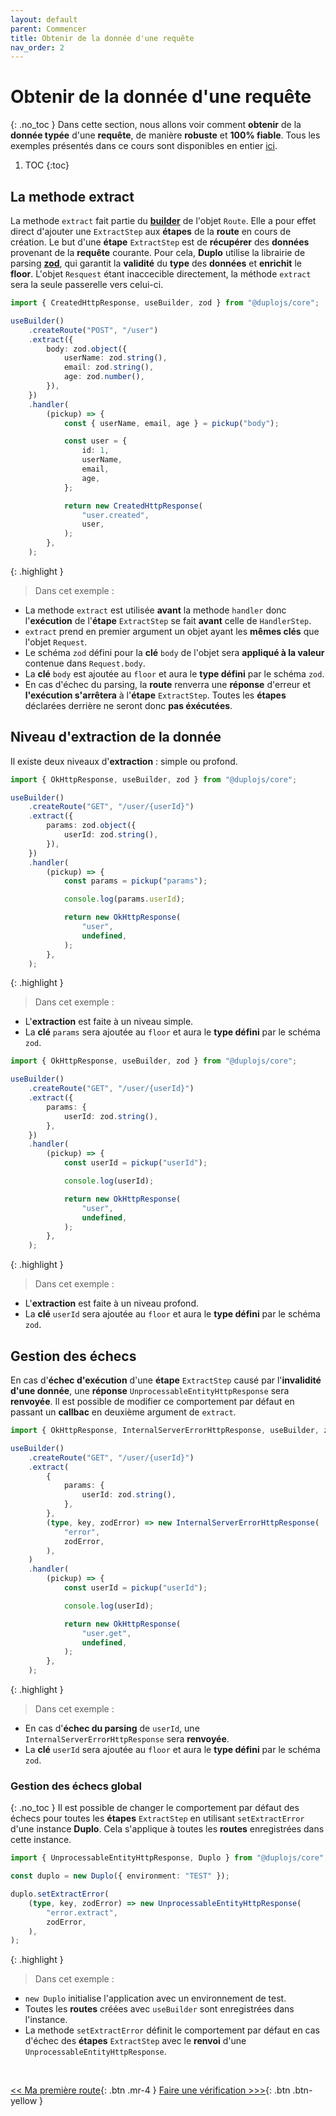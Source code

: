 ```yaml
---
layout: default
parent: Commencer
title: Obtenir de la donnée d'une requête
nav_order: 2
---
```


# Obtenir de la donnée d'une requête
{: .no_toc }
Dans cette section, nous allons voir comment **obtenir** de la **donnée typée** d'une **requête**, de manière **robuste** et **100% fiable**.
Tous les exemples présentés dans ce cours sont disponibles en entier [ici](https://github.com/duplojs/examples/tree/1.x/get-started/getting-data-from-request).

1. TOC
{:toc}

## La methode extract
La methode `extract` fait partie du **[builder](../../required/design-patern-builder)** de l'objet `Route`. Elle a pour effet direct d'ajouter une `ExtractStep` aux **étapes** de la **route** en cours de création. Le but d'une **étape** `ExtractStep` est de **récupérer** des **données** provenant de la **requête** courante. Pour cela, **Duplo** utilise la librairie de parsing **[zod](../../required/zod)**, qui garantit la **validité** du **type** des **données** et **enrichit** le **floor**. L'objet `Resquest` étant inaccecible directement, la méthode `extract` sera la seule passerelle vers celui-ci.

```ts
import { CreatedHttpResponse, useBuilder, zod } from "@duplojs/core";

useBuilder()
    .createRoute("POST", "/user")
    .extract({
        body: zod.object({
            userName: zod.string(),
            email: zod.string(),
            age: zod.number(),
        }),
    })
    .handler(
        (pickup) => {
            const { userName, email, age } = pickup("body");

            const user = {
                id: 1,
                userName,
                email,
                age,
            };

            return new CreatedHttpResponse(
                "user.created",
                user,
            );
        },
    );
```

{: .highlight }
>Dans cet exemple :
><div markdown="block">
- La methode `extract` est utilisée **avant** la methode `handler` donc l'**exécution** de l'**étape** `ExtractStep` se fait **avant** celle de `HandlerStep`.
- `extract` prend en premier argument un objet ayant les **mêmes clés** que l'objet `Request`.
- Le schéma `zod` défini pour la **clé** `body` de l'objet sera **appliqué à la valeur** contenue dans `Request.body`.
- La **clé** `body` est ajoutée au `floor` et aura le **type défini** par le schéma `zod`.
- En cas d'échec du parsing, la **route** renverra une **réponse** d'erreur et **l'exécution s'arrêtera** à l'**étape** `ExtractStep`. Toutes les **étapes** déclarées derrière ne seront donc **pas éxécutées**.
></div>

## Niveau d'extraction de la donnée
Il existe deux niveaux d'**extraction** : simple ou profond.

```ts
import { OkHttpResponse, useBuilder, zod } from "@duplojs/core";

useBuilder()
    .createRoute("GET", "/user/{userId}")
    .extract({
        params: zod.object({
            userId: zod.string(),
        }),
    })
    .handler(
        (pickup) => {
            const params = pickup("params");

            console.log(params.userId);

            return new OkHttpResponse(
                "user",
                undefined,
            );
        },
    );
```

{: .highlight }
>Dans cet exemple :
><div markdown="block">
- L'**extraction** est faite à un niveau simple.
- La **clé** `params` sera ajoutée au `floor` et aura le **type défini** par le schéma `zod`.
></div>

```ts
import { OkHttpResponse, useBuilder, zod } from "@duplojs/core";

useBuilder()
    .createRoute("GET", "/user/{userId}")
    .extract({
        params: {
            userId: zod.string(),
        },
    })
    .handler(
        (pickup) => {
            const userId = pickup("userId");

            console.log(userId);

            return new OkHttpResponse(
                "user",
                undefined,
            );
        },
    );
```

{: .highlight }
>Dans cet exemple :
><div markdown="block">
- L'**extraction** est faite à un niveau profond.
- La **clé** `userId` sera ajoutée au `floor` et aura le **type défini** par le schéma `zod`.
></div>

## Gestion des échecs
En cas d'**échec d'exécution** d'une **étape** `ExtractStep` causé par l'**invalidité d'une donnée**, une **réponse** `UnprocessableEntityHttpResponse` sera **renvoyée**. Il est possible de modifier ce comportement par défaut en passant un **callbac** en deuxième argument de `extract`.

```ts
import { OkHttpResponse, InternalServerErrorHttpResponse, useBuilder, zod } from "@duplojs/core";

useBuilder()
    .createRoute("GET", "/user/{userId}")
    .extract(
        {
            params: {
                userId: zod.string(),
            },
        },
        (type, key, zodError) => new InternalServerErrorHttpResponse(
            "error",
            zodError,
        ),
    )
    .handler(
        (pickup) => {
            const userId = pickup("userId");

            console.log(userId);

            return new OkHttpResponse(
                "user.get",
                undefined,
            );
        },
    );
```

{: .highlight }
>Dans cet exemple :
><div markdown="block">
- En cas d'**échec du parsing** de `userId`, une `InternalServerErrorHttpResponse` sera **renvoyée**.
- La **clé** `userId` sera ajoutée au `floor` et aura le **type défini** par le schéma `zod`.
></div>

### Gestion des échecs global
{: .no_toc }
Il est possible de changer le comportement par défaut des échecs pour toutes les **étapes** `ExtractStep` en utilisant `setExtractError` d'une instance **Duplo**. Cela s'applique à toutes les **routes** enregistrées dans cette instance.

```ts
import { UnprocessableEntityHttpResponse, Duplo } from "@duplojs/core";

const duplo = new Duplo({ environment: "TEST" });

duplo.setExtractError(
    (type, key, zodError) => new UnprocessableEntityHttpResponse(
        "error.extract",
        zodError,
    ),
);
```

{: .highlight }
>Dans cet exemple :
><div markdown="block">
- `new Duplo` initialise l'application avec un environnement de test.
- Toutes les **routes** créées avec `useBuilder` sont enregistrées dans l'instance.
- La methode `setExtractError` définit le comportement par défaut en cas d'échec des **étapes** `ExtractStep` avec le **renvoi** d'une `UnprocessableEntityHttpResponse`.
></div>

<br>

[\<\< Ma première route](../first-route){: .btn .mr-4 }
[Faire une vérification >\>\>](../do-check){: .btn .btn-yellow } 